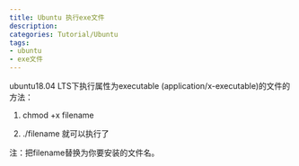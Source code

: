 ```yaml
---
title: Ubuntu 执行exe文件
description:
categories: Tutorial/Ubuntu
tags: 
- ubuntu
- exe文件
---
```




ubuntu18.04 LTS下执行属性为executable (application/x-executable)的文件的方法：

1. chmod +x filename 

2. ./filename 就可以执行了

注：把filename替换为你要安装的文件名。

